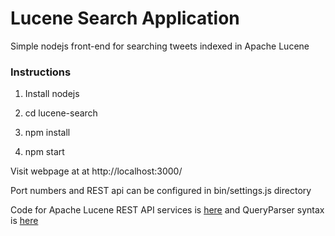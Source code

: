 # Lucene Search Application
Simple nodejs front-end for searching tweets indexed in Apache Lucene

### Instructions
1) Install nodejs

2) cd lucene-search 

3) npm install

4) npm start

Visit webpage at at http://localhost:3000/

Port numbers and REST api can be configured in bin/settings.js directory

Code for Apache Lucene REST API services is [here](https://github.com/amagge/lucene-services) and QueryParser syntax is [here](https://lucene.apache.org/core/6_6_0/queryparser/org/apache/lucene/queryparser/classic/package-summary.html#package.description)
